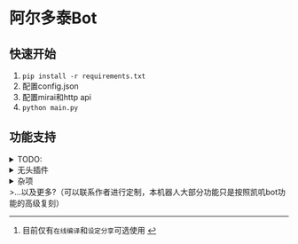 # 阿尔多泰Bot
## 快速开始

1. `pip install -r requirements.txt` 
2.  配置config.json
3. 配置mirai和http api
4. `python main.py`

## 功能支持
<details>
<summary>TODO:</summary>

>*斜体*代表默认关闭

- [x] *在线编译* 
- [x] 云黑
- [x] 设定分享
- [ ] 群员警告
- [ ] Furry图片(E621)
- [ ] Furry图片(兽云祭)
- [ ] 绒狸
- [ ] 每日一兽
- [ ] 随机meme动画 
- [x] 圈名
- [x] 接话
- [ ] 自动广播
- [ ] *排行榜*
- [ ] *交易*
- [ ] *签到* 
- [x] 资源监视

</details>

<details>
<summary>无头插件</summary>

- [] 关键词屏蔽<a href="#fn:注" id="fnref:注" title="See footnote" class="footnote">1</a>
- jsonTool
- qliteTool
- initializer
- parseTool
</details>

<details>
<summary>杂项</summary>

- [ ] 不同群组件管理
- [ ] 分群冻结使用频率
- [ ] 反馈

</details>
>...以及更多?（可以联系作者进行定制，本机器人大部分功能只是按照凯叽bot功能的高级复刻）

<div class="footnotes"><hr><ol><li id="fn:注"> 目前仅有<code>在线编译</code>和<code>设定分享</code>可选使用 <a href="#fnref:注" title="Return to article" class="reversefootnote">↩</a></li></ol></div></div>